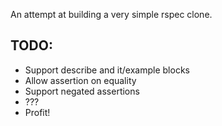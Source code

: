 An attempt at building a very simple rspec clone.

## TODO:

  * Support describe and it/example blocks
  * Allow assertion on equality
  * Support negated assertions
  * ???
  * Profit!
